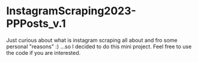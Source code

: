 # InstagramScraping2023-PPPosts_v.1
Just curious about what is instagram scraping all about and fro some personal "reasons" :) ...so I decided to do this mini project.
Feel free to use the code if you are interested.
